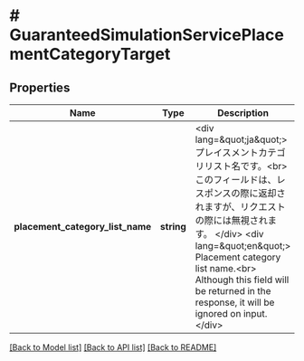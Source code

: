 # # GuaranteedSimulationServicePlacementCategoryTarget

## Properties

Name | Type | Description | Notes
------------ | ------------- | ------------- | -------------
**placement_category_list_name** | **string** | &lt;div lang&#x3D;\&quot;ja\&quot;&gt; プレイスメントカテゴリリスト名です。&lt;br&gt; このフィールドは、レスポンスの際に返却されますが、リクエストの際には無視されます。 &lt;/div&gt; &lt;div lang&#x3D;\&quot;en\&quot;&gt; Placement category list name.&lt;br&gt; Although this field will be returned in the response, it will be ignored on input. &lt;/div&gt; | [optional]

[[Back to Model list]](../../README.md#models) [[Back to API list]](../../README.md#endpoints) [[Back to README]](../../README.md)
